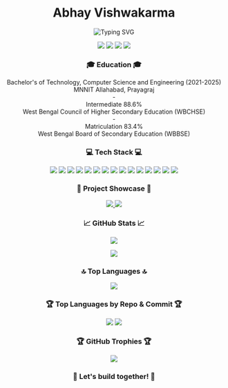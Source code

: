 <!-- Your Name -->
<h1 align="center">Abhay Vishwakarma</h1>

<!-- Your Introduction -->
<p align="center">
  <img src="https://readme-typing-svg.herokuapp.com?font=Montserrat&color=FF5733&size=24&center=true&vCenter=true&lines=Welcome+to+my+GitHub+profile!;I'm+a+Passionate+Developer;Love+to+explore+new+technologies;Let's+build+together!" alt="Typing SVG">
</p>

<!-- Your Social Media and Contact -->
<p align="center">
  <a href="https://www.linkedin.com/in/abhay43/"><img src="https://img.shields.io/badge/-LinkedIn-blue?style=flat&logo=linkedin"></a>
  <a href="mailto:vishwakarmaabhay10@gmail.com"><img src="https://img.shields.io/badge/-Email-D14836?style=flat&logo=gmail&logoColor=white"></a>
  <a href="https://leetcode.com/p_ekk_a/"><img src="https://img.shields.io/badge/-LeetCode-FFA116?style=flat&logo=leetcode&logoColor=white"></a>
  <a href="https://auth.geeksforgeeks.org/user/p_ekk_a/"><img src="https://img.shields.io/badge/-GeeksforGeeks-0F9D58?style=flat&logo=geeksforgeeks&logoColor=white"></a>
</p>

<!-- Your Education -->
<h3 align="center">🎓 Education 🎓</h3>
<p align="center">
    Bachelor's of Technology, Computer Science and Engineering (2021-2025)<br>
    MNNIT Allahabad, Prayagraj<br>
  - <br>Intermediate 88.6%<br>
    West Bengal Council of Higher Secondary Education (WBCHSE)<br>
  - <br>Matriculation 83.4%<br>
    West Bengal Board of Secondary Education (WBBSE)
</p>

<!-- Your Skills -->
<h3 align="center">💻 Tech Stack 💻</h3>
<p align="center">
  <img src="https://img.shields.io/badge/-Git-F05032?style=flat&logo=git&logoColor=white">
  <img src="https://img.shields.io/badge/-HTML5-E34F26?style=flat&logo=html5&logoColor=white">
  <img src="https://img.shields.io/badge/-CSS3-1572B6?style=flat&logo=css3">
  <img src="https://img.shields.io/badge/-JavaScript-F7DF1E?style=flat&logo=javascript&logoColor=white">
  <img src="https://img.shields.io/badge/-MongoDB-47A248?style=flat&logo=mongodb&logoColor=white">
  <img src="https://img.shields.io/badge/-Node.js-339933?style=flat&logo=node.js&logoColor=white">
  <img src="https://img.shields.io/badge/-Express.js-000000?style=flat&logo=express&logoColor=white">
  <img src="https://img.shields.io/badge/-Solidity-363636?style=flat&logo=solidity&logoColor=white">
  <img src="https://img.shields.io/badge/-Web3.Storage-6600FF?style=flat&logo=web3dotstorage&logoColor=white">
  <img src="https://img.shields.io/badge/-Ethers.js-3C3C3D?style=flat&logo=ethereum&logoColor=white">
  <img src="https://img.shields.io/badge/-Keras-D00000?style=flat&logo=keras&logoColor=white">
  <img src="https://img.shields.io/badge/-NumPy-013243?style=flat&logo=numpy&logoColor=white">
  <img src="https://img.shields.io/badge/-Matplotlib-0C4B7A?style=flat&logo=matplotlib&logoColor=white">
  <img src="https://img.shields.io/badge/-TensorFlow-FF6F00?style=flat&logo=tensorflow&logoColor=white">
  <img src="https://img.shields.io/badge/-Pandas-150458?style=flat&logo=pandas&logoColor=white">
</p>

<!-- Your Projects -->
<h3 align="center">🚀 Project Showcase 🚀</h3>
<p align="center">
  <a href="https://github.com/Abhinav-21/Healthcare-Record-Management">
    <img src="https://github-readme-stats.vercel.app/api/pin/?username=Abhinav-21&repo=Healthcare-Record-Management&theme=dark">
  </a>
  <a href="https://github.com/abhay-43/Internet-Hinglish-Memes-Classification-using-Multimodal-Learning">
    <img src="https://github-readme-stats.vercel.app/api/pin/?username=abhay-43&repo=Internet-Hinglish-Memes-Classification-using-Multimodal-Learning&theme=dark">
  </a>
</p>

<!-- Your GitHub Stats -->
<h3 align="center">📈 GitHub Stats 📈</h3>
<p align="center">
  <img src="https://github-readme-stats.vercel.app/api?username=abhay-43&show_icons=true&theme=dark">
</p>
<p align="center">
  <a href="https://git.io/streak-stats"><img src="https://github-readme-streak-stats.herokuapp.com?user=abhay-43&theme=dark&date_format=M%20j%5B%2C%20Y%5D&mode=weekly"></a>
</p>

<!-- Your Top Languages -->
<h3 align="center">🔝 Top Languages 🔝</h3>
<p align="center">
  <a href="https://github.com/anuraghazra/github-readme-stats"><img src="https://github-readme-stats.vercel.app/api/top-langs/?username=abhay-43&layout=compact&theme=dark"></a>
</p>

<!-- Your Top Languages by Repo and Commit -->
<h3 align="center">🏆 Top Languages by Repo & Commit 🏆</h3>
<p align="center">
  <img src="https://github-profile-summary-cards.vercel.app/api/cards/repos-per-language?username=abhay-43&theme=dark">
  <img src="https://github-profile-summary-cards.vercel.app/api/cards/most-commit-language?username=abhay-43&theme=dark">
</p>

<!-- Your GitHub Trophies -->
<h3 align="center">🏆 GitHub Trophies 🏆</h3>
<p align="center">
  <img src="https://github-profile-trophy.vercel.app/?username=abhay-43&theme=darkhub&no-bg=true&row=1&column=7">
</p>

<!-- Your Favorite Quote -->
<h3 align="center">🌟 Let's build together! 🌟</h3>
